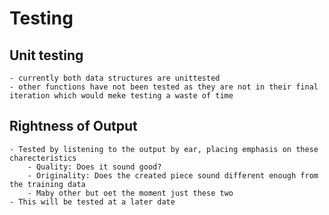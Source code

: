 # Testing

## Unit testing 
    - currently both data structures are unittested
    - other functions have not been tested as they are not in their final iteration which would meke testing a waste of time

## Rightness of Output
    - Tested by listening to the output by ear, placing emphasis on these charecteristics
        - Quality: Does it sound good?
        - Originality: Does the created piece sound different enough from the training data 
        - Maby other but oet the moment just these two
    - This will be tested at a later date
